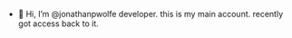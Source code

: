 - 👋 Hi, I’m @jonathanpwolfe developer.  this is my main account.  recently got access back to it.
  

<!---
jonathanpwolfe/jonathanpwolfe is a ✨ special ✨ repository because its `README.md` (this file) appears on your GitHub profile.
You can click the Preview link to take a look at your changes.
--->
